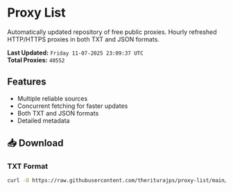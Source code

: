 # Proxy List

Automatically updated repository of free public proxies. Hourly refreshed HTTP/HTTPS proxies in both TXT and JSON formats.

**Last Updated:** `Friday 11-07-2025 23:09:37 UTC`  
**Total Proxies:** `40552`

## Features
- Multiple reliable sources
- Concurrent fetching for faster updates
- Both TXT and JSON formats
- Detailed metadata

## 📥 Download

### TXT Format
```bash
curl -O https://raw.githubusercontent.com/theriturajps/proxy-list/main/proxies.txt